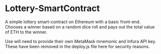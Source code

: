 # Lottery-SmartContract
A simple lottery smart-contract on Ethereum with a basic front-end.
Chooses a winner based on a random dice roll and pays out the total value of ETH to the winner.

Use will need to provide their own MetaMask mnemonic and Infura API key. These have been removed in the deploy.js file here for security reasons.
